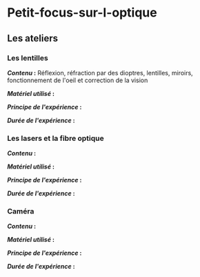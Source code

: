# Petit-focus-sur-l-optique

## Les ateliers

### Les lentilles

**_Contenu_ :**
Réflexion, réfraction par des dioptres, lentilles, miroirs, fonctionnement de l'oeil et correction de la vision

**_Matériel utilisé_ :**

**_Principe de l'expérience_ :**

**_Durée de l'expérience_ :**

### Les lasers et la fibre optique

**_Contenu_ :**

**_Matériel utilisé_ :**

**_Principe de l'expérience_ :**

**_Durée de l'expérience_ :**

### Caméra

**_Contenu_ :**

**_Matériel utilisé_ :**

**_Principe de l'expérience_ :**

**_Durée de l'expérience_ :**

